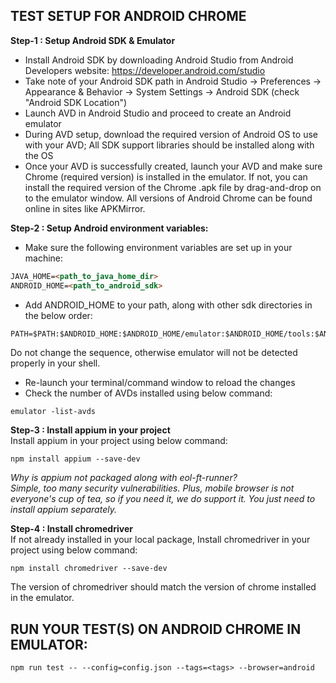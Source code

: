 ## TEST SETUP FOR ANDROID CHROME
**Step-1 : Setup Android SDK & Emulator**
- Install Android SDK by downloading Android Studio from Android Developers website: https://developer.android.com/studio
- Take note of your Android SDK path in Android Studio -> Preferences -> Appearance & Behavior -> System Settings -> Android SDK (check "Android SDK Location")
- Launch AVD in Android Studio and proceed to create an Android emulator
- During AVD setup, download the required version of Android OS to use with your AVD; All SDK support libraries should be installed along with the OS
- Once your AVD is successfully created, launch your AVD and make sure Chrome (required version) is installed in the emulator. If not, you can install the required version of the Chrome .apk file by drag-and-drop on to the emulator window. All versions of Android Chrome can be found online in sites like APKMirror.

**Step-2 : Setup Android environment variables:**
- Make sure the following environment variables are set up in your machine:
``` markdown
JAVA_HOME=<path_to_java_home_dir>
ANDROID_HOME=<path_to_android_sdk>
```
- Add ANDROID_HOME to your path, along with other sdk directories in the below order:
``` markdown
PATH=$PATH:$ANDROID_HOME:$ANDROID_HOME/emulator:$ANDROID_HOME/tools:$ANDROID_HOME/platform-tools
```
Do not change the sequence, otherwise emulator will not be detected properly in your shell.
- Re-launch your terminal/command window to reload the changes
- Check the number of AVDs installed using below command:
``` shell
emulator -list-avds
```

**Step-3 : Install appium in your project** \
Install appium in your project using below command:
``` shell
npm install appium --save-dev
```
_Why is appium not packaged along with eol-ft-runner?_ \
_Simple, too many security vulnerabilities. Plus, mobile browser is not everyone's cup of tea, so if you need it, we do support it. You just need to install appium separately._


**Step-4 : Install chromedriver** \
If not already installed in your local package, Install chromedriver in your project using below command:
``` shell
npm install chromedriver --save-dev
```
The version of chromedriver should match the version of chrome installed in the emulator.    



## RUN YOUR TEST(S) ON ANDROID CHROME IN EMULATOR:
``` shell
npm run test -- --config=config.json --tags=<tags> --browser=android
```